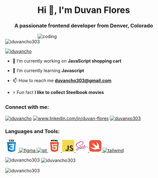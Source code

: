 <h1 align="center">Hi 👋, I'm Duvan Flores</h1>
<h3 align="center">A passionate frontend developer from Denver, Colorado</h3>
<img align="right" alt="coding" width="400" src="https://camo.githubusercontent.com/5ddf73ad3a205111cf8c686f687fc216c2946a75005718c8da5b837ad9de78c9/68747470733a2f2f7468756d62732e6766796361742e636f6d2f4576696c4e657874446576696c666973682d736d616c6c2e676966"

<p align="left"> <img src="https://komarev.com/ghpvc/?username=iduvancho303&label=Profile%20views&color=0e75b6&style=flat" alt="iduvancho303" /> </p>

<p align="left"> <a href="https://twitter.com/iduvancho" target="blank"><img src="https://img.shields.io/twitter/follow/iduvancho?logo=twitter&style=for-the-badge" alt="iduvancho" /></a> </p>

- 🔭 I’m currently working on **JavaScript shopping cart**

- 🌱 I’m currently learning **Javascript**

- 📫 How to reach me **duvancho303@gmail.com**

- ⚡ Fun fact **I like to collect Steelbook movies**

<h3 align="left">Connect with me:</h3>
<p align="left">
<a href="https://twitter.com/iduvancho" target="blank"><img align="center" src="https://raw.githubusercontent.com/rahuldkjain/github-profile-readme-generator/master/src/images/icons/Social/twitter.svg" alt="iduvancho" height="30" width="40" /></a>
<a href="https://linkedin.com/in/www.linkedin.com/in/duvan-flores" target="blank"><img align="center" src="https://raw.githubusercontent.com/rahuldkjain/github-profile-readme-generator/master/src/images/icons/Social/linked-in-alt.svg" alt="www.linkedin.com/in/duvan-flores" height="30" width="40" /></a>
<a href="https://instagram.com/duvanxo303" target="blank"><img align="center" src="https://raw.githubusercontent.com/rahuldkjain/github-profile-readme-generator/master/src/images/icons/Social/instagram.svg" alt="duvanxo303" height="30" width="40" /></a>
</p>

<h3 align="left">Languages and Tools:</h3>
<p align="left"> <a href="https://www.w3schools.com/css/" target="_blank" rel="noreferrer"> <img src="https://raw.githubusercontent.com/devicons/devicon/master/icons/css3/css3-original-wordmark.svg" alt="css3" width="40" height="40"/> </a> <a href="https://www.figma.com/" target="_blank" rel="noreferrer"> <img src="https://www.vectorlogo.zone/logos/figma/figma-icon.svg" alt="figma" width="40" height="40"/> </a> <a href="https://git-scm.com/" target="_blank" rel="noreferrer"> <img src="https://www.vectorlogo.zone/logos/git-scm/git-scm-icon.svg" alt="git" width="40" height="40"/> </a> <a href="https://www.w3.org/html/" target="_blank" rel="noreferrer"> <img src="https://raw.githubusercontent.com/devicons/devicon/master/icons/html5/html5-original-wordmark.svg" alt="html5" width="40" height="40"/> </a> <a href="https://developer.mozilla.org/en-US/docs/Web/JavaScript" target="_blank" rel="noreferrer"> <img src="https://raw.githubusercontent.com/devicons/devicon/master/icons/javascript/javascript-original.svg" alt="javascript" width="40" height="40"/> </a> <a href="https://sass-lang.com" target="_blank" rel="noreferrer"> <img src="https://raw.githubusercontent.com/devicons/devicon/master/icons/sass/sass-original.svg" alt="sass" width="40" height="40"/> </a> <a href="https://developer.apple.com/swift/" target="_blank" rel="noreferrer"> <img src="https://raw.githubusercontent.com/devicons/devicon/master/icons/swift/swift-original.svg" alt="swift" width="40" height="40"/> </a> <a href="https://tailwindcss.com/" target="_blank" rel="noreferrer"> <img src="https://www.vectorlogo.zone/logos/tailwindcss/tailwindcss-icon.svg" alt="tailwind" width="40" height="40"/> </a> </p>

<p><img align="left" src="https://github-readme-stats.vercel.app/api/top-langs?username=iduvancho303&show_icons=true&locale=en&layout=compact" alt="iduvancho303" /></p>

<p>&nbsp;<img align="center" src="https://github-readme-stats.vercel.app/api?username=iduvancho303&show_icons=true&locale=en" alt="iduvancho303" /></p>

<p><img align="center" src="https://github-readme-streak-stats.herokuapp.com/?user=iduvancho303&" alt="iduvancho303" /></p>

